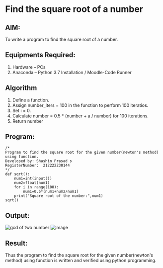 # Find the square root of a number

## AIM:
To write a program to find the square root of a number.

## Equipments Required:
1. Hardware – PCs
2. Anaconda – Python 3.7 Installation / Moodle-Code Runner

## Algorithm
1. Define a function.
2. Assign number_iters = 100 in the function to perform 100 iteratios.
3. Set i = 0.
4. Calculate  number = 0.5 * (number + a / number) for 100 iterations.
5. Return number

## Program:
```
/*
Program to find the square root for the given number(newton's method) using function.
Developed by: Shashin Prasad s
RegisterNumber:  212222230144
*/
def sqrt():
    num1=int(input())
    num2=float(num1)
    for i in range(100):
        num1=0.5*(num1+num2/num1)
    print("Square root of the number:",num1)
sqrt()
```

## Output:
![gcd of two number](gcd.png)
![image](https://github.com/shashinprasad/Square-root-of-a-number/assets/129143499/c59a38ec-448b-4edc-88c8-62b67f92af39)



## Result:
Thus the program to find the square root for the given number(newton's method) using function is written and verified using python programming.
